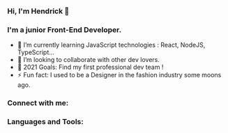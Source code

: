 ### Hi, I'm Hendrick 👋

### I'm a junior Front-End Developer.

- 🌱 I’m currently learning JavaScript technologies : React, NodeJS, TypeScript...
- 👯 I’m looking to collaborate with other dev lovers.
- 🥅 2021 Goals: Find my first professional dev team !
- ⚡ Fun fact: I used to be a Designer in the fashion industry some moons ago.

### Connect with me:

### Languages and Tools:

